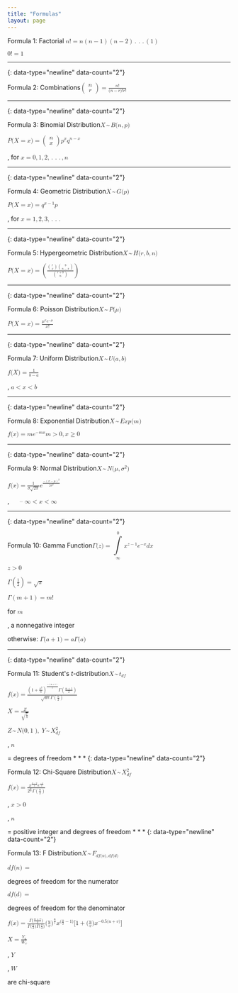 ```yaml
---
title: "Formulas"
layout: page
---
```



<span data-type="title">Formula 1: Factorial</span> <math xmlns="http://www.w3.org/1998/Math/MathML"> <mi>n</mi> <mo>!</mo> <mo>=</mo> <mi>n</mi> <mo>(</mo> <mi>n</mi> <mo>−</mo> <mn>1</mn> <mo>)</mo> <mo>(</mo> <mi>n</mi> <mo>−</mo> <mn>2</mn> <mo>)</mo> <mo>.</mo> <mo>.</mo> <mo>.</mo> <mo>(</mo> <mn>1</mn> <mo>)</mo> <mtext /> </math>

<math xmlns="http://www.w3.org/1998/Math/MathML"> <mn>0</mn> <mo>!</mo> <mo>=</mo> <mn>1</mn> <mtext /> </math>

* * *
{: data-type="newline" data-count="2"}

<span data-type="title">Formula 2: Combinations</span><math xmlns="http://www.w3.org/1998/Math/MathML"> <mrow> <mrow><mo>(</mo> <mtable columnalign="left"> <mtr> <mtd> <mi>n</mi> </mtd> </mtr> <mtr> <mtd> <mi>r</mi> </mtd> </mtr> </mtable> <mo>)</mo></mrow><mo>=</mo><mfrac> <mrow> <mi>n</mi><mo>!</mo> </mrow> <mrow> <mo stretchy="false">(</mo><mi>n</mi><mo>−</mo><mi>r</mi><mo stretchy="false">)</mo><mo>!</mo><mi>r</mi><mo>!</mo> </mrow> </mfrac> </mrow> </math>

* * *
{: data-type="newline" data-count="2"}

<span data-type="title">Formula 3: Binomial Distribution</span><math xmlns="http://www.w3.org/1998/Math/MathML"> <mrow> <mi>X</mi><mspace width="2px" /><mo>~</mo><mspace width="2px" /><mi>B</mi><mo stretchy="false">(</mo><mi>n</mi><mo>,</mo><mi>p</mi><mo stretchy="false">)</mo> </mrow> </math>

<math xmlns="http://www.w3.org/1998/Math/MathML"> <mrow> <mi>P</mi><mo stretchy="false">(</mo><mi>X</mi><mo>=</mo><mi>x</mi><mo stretchy="false">)</mo><mo>=</mo><mrow><mo>(</mo> <mrow> <mtable> <mtr> <mtd> <mi>n</mi> </mtd> </mtr> <mtr> <mtd> <mi>x</mi> </mtd> </mtr> </mtable> </mrow> <mo>)</mo></mrow><msup> <mi>p</mi> <mi>x</mi> </msup> <msup> <mi>q</mi> <mrow> <mi>n</mi><mo>−</mo><mi>x</mi> </mrow> </msup> </mrow> </math>

, for <math xmlns="http://www.w3.org/1998/Math/MathML"> <mi>x</mi> <mo>=</mo> <mn>0</mn> <mo>,</mo> <mn>1</mn> <mo>,</mo> <mn>2</mn> <mo>,</mo> <mo>.</mo> <mo>.</mo> <mo>.</mo> <mo>,</mo> <mi>n</mi> </math>

 * * *
{: data-type="newline" data-count="2"}

<span data-type="title">Formula 4: Geometric Distribution</span><math xmlns="http://www.w3.org/1998/Math/MathML"> <mrow> <mi>X</mi><mspace width="2px" /><mo>~</mo><mspace width="2px" /><mi>G</mi><mo stretchy="false">(</mo><mi>p</mi><mo stretchy="false">)</mo> </mrow> </math>

<math xmlns="http://www.w3.org/1998/Math/MathML"> <mrow> <mi>P</mi><mo stretchy="false">(</mo><mi>X</mi><mo>=</mo><mi>x</mi><mo stretchy="false">)</mo><mo>=</mo><msup> <mi>q</mi> <mrow> <mi>x</mi><mo>−</mo><mn>1</mn> </mrow> </msup> <mi>p</mi> </mrow> </math>

, for <math xmlns="http://www.w3.org/1998/Math/MathML"> <mi>x</mi> <mo>=</mo> <mn>1</mn> <mo>,</mo> <mn>2</mn> <mo>,</mo> <mn>3</mn> <mo>,</mo> <mo>.</mo> <mo>.</mo> <mo>.</mo> </math>

 * * *
{: data-type="newline" data-count="2"}

<span data-type="title">Formula 5: Hypergeometric Distribution</span><math xmlns="http://www.w3.org/1998/Math/MathML"> <mrow> <mi>X</mi><mspace width="2px" /><mo>~</mo><mspace width="2px" /><mi>H</mi><mo stretchy="false">(</mo><mi>r</mi><mo>,</mo><mi>b</mi><mo>,</mo><mi>n</mi><mo stretchy="false">)</mo> </mrow> </math>

<math xmlns="http://www.w3.org/1998/Math/MathML"> <mi>P</mi> <mtext>(</mtext> <mi>X</mi> <mo>=</mo> <mi>x</mi> <mtext>)</mtext> <mo>=</mo> <mrow> <mo>(</mo> <mfrac> <mrow> <mrow> <mo>(</mo> <mfrac linethickness="0"> <mi>r</mi> <mi>x</mi> </mfrac> <mo>)</mo> </mrow> <mrow> <mo>(</mo> <mfrac linethickness="0"> <mi>b</mi> <mrow> <mi>n</mi> <mo>−</mo> <mi>x</mi> </mrow> </mfrac> <mo>)</mo> </mrow> </mrow> <mrow> <mo>(</mo> <mfrac linethickness="0"> <mrow> <mi>r</mi> <mo>+</mo> <mi>b</mi> </mrow> <mi>n</mi> </mfrac> <mo>)</mo> </mrow> </mfrac> <mo>)</mo> </mrow> </math>

 * * *
{: data-type="newline" data-count="2"}

<span data-type="title">Formula 6: Poisson Distribution</span><math xmlns="http://www.w3.org/1998/Math/MathML"> <mrow> <mi>X</mi><mspace width="2px" /><mo>~</mo><mspace width="2px" /><mi>P</mi><mo stretchy="false">(</mo><mi>μ</mi><mo stretchy="false">)</mo> </mrow> </math>

<math xmlns="http://www.w3.org/1998/Math/MathML"> <mi>P</mi> <mtext>(</mtext> <mi>X</mi> <mo>=</mo> <mi>x</mi> <mtext>)</mtext> <mo>=</mo> <mfrac> <mrow> <msup> <mi>μ</mi> <mi>x</mi> </msup> <msup> <mi>e</mi> <mrow> <mo>−</mo> <mi>μ</mi> </mrow> </msup> </mrow> <mrow> <mi>x</mi> <mo>!</mo> </mrow> </mfrac> </math>

 * * *
{: data-type="newline" data-count="2"}

<span data-type="title">Formula 7: Uniform Distribution</span><math xmlns="http://www.w3.org/1998/Math/MathML"> <mrow> <mi>X</mi><mspace width="2px" /><mo>~</mo><mspace width="2px" /><mi>U</mi><mo stretchy="false">(</mo><mi>a</mi><mo>,</mo><mi>b</mi><mo stretchy="false">)</mo> </mrow> </math>

<math xmlns="http://www.w3.org/1998/Math/MathML"> <mrow> <mi>f</mi><mo stretchy="false">(</mo><mi>X</mi><mo stretchy="false">)</mo><mo>=</mo><mfrac> <mn>1</mn> <mrow> <mi>b</mi><mo>−</mo><mi>a</mi> </mrow> </mfrac> </mrow> </math>

, <math xmlns="http://www.w3.org/1998/Math/MathML"> <mi>a</mi> <mo>&lt;</mo> <mi>x</mi> <mo>&lt;</mo> <mi>b</mi> </math>

 * * *
{: data-type="newline" data-count="2"}

<span data-type="title">Formula 8: Exponential Distribution</span><math xmlns="http://www.w3.org/1998/Math/MathML"> <mrow> <mi>X</mi><mspace width="2px" /><mo>~</mo><mspace width="2px" /><mi>E</mi><mi>x</mi><mi>p</mi><mo stretchy="false">(</mo><mi>m</mi><mo stretchy="false">)</mo> </mrow> </math>

<math xmlns="http://www.w3.org/1998/Math/MathML"> <mrow> <mi>f</mi><mo stretchy="false">(</mo><mi>x</mi><mo stretchy="false">)</mo><mo>=</mo><mi>m</mi><msup> <mi>e</mi> <mrow> <mo>−</mo><mi>m</mi><mi>x</mi> </mrow> </msup> <mi>m</mi><mo>&gt;</mo><mn>0</mn><mo>,</mo><mi>x</mi><mo>≥</mo><mn>0</mn> </mrow> </math>

 * * *
{: data-type="newline" data-count="2"}

<span data-type="title">Formula 9: Normal Distribution</span><math xmlns="http://www.w3.org/1998/Math/MathML"> <mrow> <mi>X</mi><mspace width="2px" /><mo>~</mo><mspace width="2px" /><mi>N</mi><mo stretchy="false">(</mo><mi>μ</mi><mo>,</mo><msup> <mi>σ</mi> <mn>2</mn> </msup> <mo stretchy="false">)</mo> </mrow> </math>

<math xmlns="http://www.w3.org/1998/Math/MathML"> <mi>f</mi> <mtext>(</mtext> <mi>x</mi> <mtext>)</mtext> <mo>=</mo> <mfrac> <mn>1</mn> <mrow> <mi>σ</mi> <msqrt> <mn>2</mn> <mi>π</mi> </msqrt> </mrow> </mfrac> <msup> <mi>e</mi> <mfrac> <msup> <mrow> <mo>−</mo> <mo>(</mo> <mi>x</mi> <mo>−</mo> <mi>μ</mi> <mo>)</mo> </mrow> <mn>2</mn> </msup> <msup> <mrow> <mn>2</mn> <mi>σ</mi> </mrow> <mn>2</mn> </msup> </mfrac> </msup></math>

 , <math xmlns="http://www.w3.org/1998/Math/MathML"> <mspace width="12pt" /><mo>–</mo><mi>∞</mi><mo>&lt;</mo><mi>x</mi> <mo>&lt;</mo><mi>∞</mi> </math>

 * * *
{: data-type="newline" data-count="2"}

<span data-type="title">Formula 10: Gamma Function</span><math xmlns="http://www.w3.org/1998/Math/MathML"> <mrow> <mi>Γ</mi><mo stretchy="false">(</mo><mi>z</mi><mo stretchy="false">)</mo><mo>=</mo><munderover> <mrow> <msup> <mstyle mathsize="140%" displaystyle="true"><mo>∫</mo></mstyle> <mtext>​</mtext> </msup> </mrow> <mi>∞</mi> <mn>0</mn> </munderover> <msup> <mi>x</mi> <mrow> <mi>z</mi><mo>−</mo><mn>1</mn> </mrow> </msup> <msup> <mi>e</mi> <mrow> <mo>−</mo><mi>x</mi> </mrow> </msup> <mi>d</mi><mi>x</mi> </mrow> </math>

 <math xmlns="http://www.w3.org/1998/Math/MathML"><mi>z</mi><mo>&gt;</mo><mi>0</mi></math>

<math xmlns="http://www.w3.org/1998/Math/MathML"> <mi>Γ</mi> <mo>(</mo> <mfrac> <mn>1</mn> <mn>2</mn> </mfrac> <mo>)</mo> <mo>=</mo> <msqrt> <mi>π</mi> </msqrt> <mi /> </math>

<math xmlns="http://www.w3.org/1998/Math/MathML"> <mi>Γ</mi> <mo>(</mo> <mi>m</mi> <mo>+</mo> <mn>1</mn> <mo>)</mo> <mo>=</mo> <mi>m</mi> <mo>!</mo> </math>

 for <math xmlns="http://www.w3.org/1998/Math/MathML"><mi>m</mi></math>

, a nonnegative integer

otherwise: <math xmlns="http://www.w3.org/1998/Math/MathML"> <mrow> <mi>Γ</mi><mo stretchy="false">(</mo><mi>a</mi><mo>+</mo><mn>1</mn><mo stretchy="false">)</mo><mo>=</mo><mi>a</mi><mi>Γ</mi><mo stretchy="false">(</mo><mi>a</mi><mo stretchy="false">)</mo> </mrow> </math>

 * * *
{: data-type="newline" data-count="2"}

<span data-type="title">Formula 11: Student\'s *t*-distribution</span><math xmlns="http://www.w3.org/1998/Math/MathML"> <mrow> <mi>X</mi><mspace width="2px" /><mo>~</mo><mspace width="2px" /><msub> <mi>t</mi> <mrow> <mi>d</mi><mi>f</mi> </mrow> </msub> </mrow> </math>

<math xmlns="http://www.w3.org/1998/Math/MathML"> <mi>f</mi> <mtext>(</mtext> <mi>x</mi> <mtext>)</mtext> <mo>=</mo> <mfrac> <mrow> <msup> <mrow> <mo>(</mo> <mrow> <mn>1</mn> <mo>+</mo> <mfrac> <msup> <mi>x</mi> <mn>2</mn> </msup> <mi>n</mi> </mfrac> </mrow> <mo>)</mo> </mrow> <mfrac> <mrow> <mo>−</mo> <mo>(</mo> <mi>n</mi> <mo>+</mo> <mn>1</mn> <mo>)</mo> </mrow> <mn>2</mn> </mfrac> </msup> <mi>Γ</mi> <mrow> <mo>(</mo> <mfrac> <mrow> <mi>n</mi> <mo>+</mo> <mn>1</mn> </mrow> <mn>2</mn> </mfrac> <mo>)</mo> </mrow> </mrow> <mrow> <msqrt> <mi>nπ</mi> </msqrt> <mi>Γ</mi> <mrow> <mo>(</mo> <mfrac> <mrow> <mi>n</mi> </mrow> <mn>2</mn> </mfrac> <mo>)</mo> </mrow> </mrow> </mfrac> </math>

<math xmlns="http://www.w3.org/1998/Math/MathML"> <mi>X</mi> <mo>=</mo> <mfrac> <mi>Z</mi> <msqrt> <mfrac> <mi>Y</mi> <mi>n</mi> </mfrac> </msqrt> </mfrac> </math>

<math xmlns="http://www.w3.org/1998/Math/MathML"> <mrow> <mi>Z</mi><mspace width="2px" /><mo>~</mo><mspace width="2px" /><mi>N</mi><mo stretchy="false">(</mo><mn>0</mn><mo>,</mo><mn>1</mn><mo stretchy="false">),</mo><mspace width="2px" /><mi>Y</mi><mspace width="2px" /><mo>~</mo><mspace width="2px" /><msubsup> <mi>Χ</mi> <mrow> <mi>d</mi><mi>f</mi> </mrow> <mn>2</mn> </msubsup> </mrow> </math>

, <math xmlns="http://www.w3.org/1998/Math/MathML"><mi>n</mi></math>

 = degrees of freedom * * *
{: data-type="newline" data-count="2"}

<span data-type="title">Formula 12: Chi-Square Distribution</span><math xmlns="http://www.w3.org/1998/Math/MathML"> <mrow> <mi>X</mi><mspace width="2px" /><mo>~</mo><mspace width="2px" /><msubsup> <mi>Χ</mi> <mrow> <mi>d</mi><mi>f</mi> </mrow> <mn>2</mn> </msubsup> </mrow> </math>

<math xmlns="http://www.w3.org/1998/Math/MathML"> <mi>f</mi> <mtext>(</mtext> <mi>x</mi> <mtext>)</mtext> <mo>=</mo> <mfrac> <mrow> <msup> <mi>x</mi> <mfrac> <mrow> <mi>n</mi> <mo>−</mo> <mn>2</mn> </mrow> <mn>2</mn> </mfrac> </msup> <msup> <mi>e</mi> <mfrac> <mrow> <mo>−</mo> <mi>x</mi> </mrow> <mn>2</mn> </mfrac> </msup> </mrow> <mrow> <msup> <mn>2</mn> <mfrac> <mi>n</mi> <mn>2</mn> </mfrac> </msup> <mi>Γ</mi> <mrow> <mo>(</mo> <mfrac> <mi>n</mi> <mn>2</mn> </mfrac> <mo>)</mo> </mrow> </mrow> </mfrac> </math>

, <math xmlns="http://www.w3.org/1998/Math/MathML"><mi>x</mi><mo>&gt;</mo><mi>0</mi></math>

 , <math xmlns="http://www.w3.org/1998/Math/MathML"><mi>n</mi></math>

 = positive integer and degrees of freedom * * *
{: data-type="newline" data-count="2"}

<span data-type="title">Formula 13: F Distribution</span><math xmlns="http://www.w3.org/1998/Math/MathML"> <mrow> <mi>X</mi><mspace width="2px" /><mo>~</mo><mspace width="2px" /><msub><mi>F</mi> <mrow> <mi>d</mi><mi>f</mi><mo stretchy="false">(</mo><mi>n</mi><mo stretchy="false">)</mo><mo>,</mo><mi>d</mi><mi>f</mi><mo stretchy="false">(</mo><mi>d</mi><mo stretchy="false">)</mo> </mrow> </msub> </mrow> </math>

<math xmlns="http://www.w3.org/1998/Math/MathML"> <mrow> <mi>d</mi><mi>f</mi><mo stretchy="false">(</mo><mi>n</mi><mo stretchy="false">)</mo><mspace width="2px" /><mo>=</mo><mspace width="2px" /></mrow> </math>

degrees of freedom for the numerator

<math xmlns="http://www.w3.org/1998/Math/MathML"> <mrow> <mi>d</mi><mi>f</mi><mo stretchy="false">(</mo><mi>d</mi><mo stretchy="false">)</mo><mspace width="2px" /><mo>=</mo><mspace width="2px" /></mrow> </math>

degrees of freedom for the denominator

<math xmlns="http://www.w3.org/1998/Math/MathML"> <mrow> <mi>f</mi><mo stretchy="false">(</mo><mi>x</mi><mo stretchy="false">)</mo><mo>=</mo><mfrac> <mrow> <mi>Γ</mi><mo stretchy="false">(</mo><mfrac> <mrow> <mi>u</mi><mo>+</mo><mi>v</mi> </mrow> <mn>2</mn> </mfrac> <mo stretchy="false">)</mo> </mrow> <mrow> <mi>Γ</mi><mo stretchy="false">(</mo><mfrac> <mi>u</mi> <mn>2</mn> </mfrac> <mo stretchy="false">)</mo><mi>Γ</mi><mo stretchy="false">(</mo><mfrac> <mi>v</mi> <mn>2</mn> </mfrac> <mo stretchy="false">)</mo> </mrow> </mfrac> <msup> <mrow> <mo stretchy="false">(</mo><mfrac> <mi>u</mi> <mi>v</mi> </mfrac> <mo stretchy="false">)</mo> </mrow> <mrow> <mfrac> <mi>u</mi> <mn>2</mn> </mfrac> </mrow> </msup> <msup> <mi>x</mi> <mrow> <mo stretchy="false">(</mo><mfrac> <mi>u</mi> <mn>2</mn> </mfrac> <mo>−</mo><mn>1</mn><mo stretchy="false">)</mo> </mrow> </msup> <mo stretchy="false">[</mo><mn>1</mn><mo>+</mo><mo stretchy="false">(</mo><mfrac> <mi>u</mi> <mi>v</mi> </mfrac> <mo stretchy="false">)</mo><msup> <mi>x</mi> <mrow> <mo>−</mo><mn>0.5</mn><mo stretchy="false">(</mo><mi>u</mi><mo>+</mo><mi>v</mi><mo stretchy="false">)</mo> </mrow> </msup> <mo stretchy="false">]</mo> </mrow> </math>

<math xmlns="http://www.w3.org/1998/Math/MathML"> <mi>X</mi> <mo>=</mo> <mfrac> <msub> <mi>Y</mi> <mi>u</mi> </msub> <msub> <mi>W</mi> <mi>v</mi> </msub> </mfrac> </math>

, <math xmlns="http://www.w3.org/1998/Math/MathML"><mi>Y</mi></math>

, <math xmlns="http://www.w3.org/1998/Math/MathML"><mi>W</mi></math>

 are chi-square

